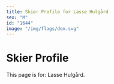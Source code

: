 ```yaml
---
title: Skier Profile for Lasse Hulgård
sex: "M"
id: "1644"
image: "/img/flags/den.svg" 
---
```


# Skier Profile

This page is for: Lasse Hulgård.
    